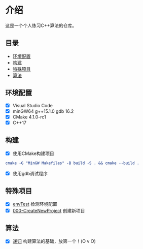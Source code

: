 # 介绍

这是一个个人练习C++算法的仓库。

## 目录

- [环境配置](#环境配置)
- [构建](#构建)
- [特殊项目](#特殊项目)
- [算法](#算法)

## 环境配置

- [x] Visual Studio Code
- [x] minGW64 g++15.1.0 gdb 16.2
- [x] CMake 4.1.0-rc1
- [x] C++17

## 构建

- [x] 使用CMake构建项目

```cmake
cmake -G "MinGW Makefiles" -B build -S . && cmake --build .
```

- [x] 使用gdb调试程序

## 特殊项目

- [x] [envTest](./envTest) 检测环境配置
- [x] [000-CreateNewProject](./000-CreateNewProject/readme.md) 创建新项目

## 算法

- [x] [递归](./001-Recursion/src/main.cpp) 构建算法的基础，放第一个！(O v O)

